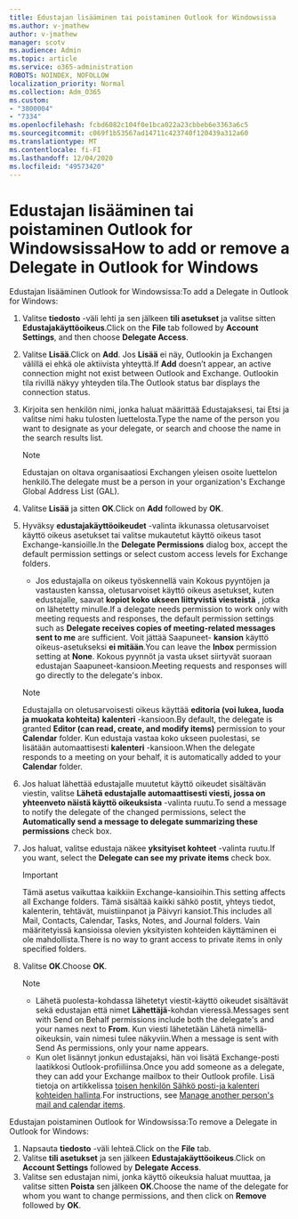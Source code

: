 ```yaml
---
title: Edustajan lisääminen tai poistaminen Outlook for Windowsissa
ms.author: v-jmathew
author: v-jmathew
manager: scotv
ms.audience: Admin
ms.topic: article
ms.service: o365-administration
ROBOTS: NOINDEX, NOFOLLOW
localization_priority: Normal
ms.collection: Adm_O365
ms.custom:
- "3800004"
- "7334"
ms.openlocfilehash: fcbd6082c104f0e1bca022a23cbbeb6e3363a6c5
ms.sourcegitcommit: c069f1b53567ad14711c423740f120439a312a60
ms.translationtype: MT
ms.contentlocale: fi-FI
ms.lasthandoff: 12/04/2020
ms.locfileid: "49573420"
---
```

# <a name="how-to-add-or-remove-a-delegate-in-outlook-for-windows"></a><span data-ttu-id="1f0dc-102">Edustajan lisääminen tai poistaminen Outlook for Windowsissa</span><span class="sxs-lookup"><span data-stu-id="1f0dc-102">How to add or remove a Delegate in Outlook for Windows</span></span>

<span data-ttu-id="1f0dc-103">Edustajan lisääminen Outlook for Windowsissa:</span><span class="sxs-lookup"><span data-stu-id="1f0dc-103">To add a Delegate in Outlook for Windows:</span></span> 

1. <span data-ttu-id="1f0dc-104">Valitse **tiedosto** -väli lehti ja sen jälkeen **tili asetukset** ja valitse sitten **Edustajakäyttöoikeus**.</span><span class="sxs-lookup"><span data-stu-id="1f0dc-104">Click on the **File** tab followed by **Account Settings**, and then choose **Delegate Access**.</span></span>
2. <span data-ttu-id="1f0dc-105">Valitse **Lisää**.</span><span class="sxs-lookup"><span data-stu-id="1f0dc-105">Click on **Add**.</span></span> <span data-ttu-id="1f0dc-106">Jos **Lisää** ei näy, Outlookin ja Exchangen välillä ei ehkä ole aktiivista yhteyttä.</span><span class="sxs-lookup"><span data-stu-id="1f0dc-106">If **Add** doesn’t appear, an active connection might not exist between Outlook and Exchange.</span></span> <span data-ttu-id="1f0dc-107">Outlookin tila rivillä näkyy yhteyden tila.</span><span class="sxs-lookup"><span data-stu-id="1f0dc-107">The Outlook status bar displays the connection status.</span></span>
3. <span data-ttu-id="1f0dc-108">Kirjoita sen henkilön nimi, jonka haluat määrittää Edustajaksesi, tai Etsi ja valitse nimi haku tulosten luettelosta.</span><span class="sxs-lookup"><span data-stu-id="1f0dc-108">Type the name of the person you want to designate as your delegate, or search and choose the name in the search results list.</span></span>

    > [!NOTE]
    > <span data-ttu-id="1f0dc-109">Edustajan on oltava organisaatiosi Exchangen yleisen osoite luettelon henkilö.</span><span class="sxs-lookup"><span data-stu-id="1f0dc-109">The delegate must be a person in your organization's Exchange Global Address List (GAL).</span></span>
4. <span data-ttu-id="1f0dc-110">Valitse **Lisää** ja sitten **OK**.</span><span class="sxs-lookup"><span data-stu-id="1f0dc-110">Click on **Add** followed by **OK**.</span></span>
5. <span data-ttu-id="1f0dc-111">Hyväksy **edustajakäyttöoikeudet** -valinta ikkunassa oletusarvoiset käyttö oikeus asetukset tai valitse mukautetut käyttö oikeus tasot Exchange-kansioille.</span><span class="sxs-lookup"><span data-stu-id="1f0dc-111">In the **Delegate Permissions** dialog box, accept the default permission settings or select custom access levels for Exchange folders.</span></span>

    - <span data-ttu-id="1f0dc-112">Jos edustajalla on oikeus työskennellä vain Kokous pyyntöjen ja vastausten kanssa, oletusarvoiset käyttö oikeus asetukset, kuten edustajalle, saavat **kopiot koko ukseen liittyvistä viesteistä** , jotka on lähetetty minulle.</span><span class="sxs-lookup"><span data-stu-id="1f0dc-112">If a delegate needs permission to work only with meeting requests and responses, the default permission settings such as **Delegate receives copies of meeting-related messages sent to me** are sufficient.</span></span> <span data-ttu-id="1f0dc-113">Voit jättää Saapuneet- **kansion** käyttö oikeus-asetukseksi **ei mitään**.</span><span class="sxs-lookup"><span data-stu-id="1f0dc-113">You can leave the **Inbox** permission setting at **None**.</span></span> <span data-ttu-id="1f0dc-114">Kokous pyynnöt ja vasta ukset siirtyvät suoraan edustajan Saapuneet-kansioon.</span><span class="sxs-lookup"><span data-stu-id="1f0dc-114">Meeting requests and responses will go directly to the delegate's inbox.</span></span>

    > [!NOTE]
    > <span data-ttu-id="1f0dc-115">Edustajalla on oletusarvoisesti oikeus käyttää **editoria (voi lukea, luoda ja muokata kohteita)** **kalenteri** -kansioon.</span><span class="sxs-lookup"><span data-stu-id="1f0dc-115">By default, the delegate is granted **Editor (can read, create, and modify items)** permission to your **Calendar** folder.</span></span> <span data-ttu-id="1f0dc-116">Kun edustaja vastaa koko ukseen puolestasi, se lisätään automaattisesti **kalenteri** -kansioon.</span><span class="sxs-lookup"><span data-stu-id="1f0dc-116">When the delegate responds to a meeting on your behalf, it is automatically added to your **Calendar** folder.</span></span>

5. <span data-ttu-id="1f0dc-117">Jos haluat lähettää edustajalle muutetut käyttö oikeudet sisältävän viestin, valitse **Lähetä edustajalle automaattisesti viesti, jossa on yhteenveto näistä käyttö oikeuksista** -valinta ruutu.</span><span class="sxs-lookup"><span data-stu-id="1f0dc-117">To send a message to notify the delegate of the changed permissions, select the **Automatically send a message to delegate summarizing these permissions** check box.</span></span>
6. <span data-ttu-id="1f0dc-118">Jos haluat, valitse edustaja näkee **yksityiset kohteet** -valinta ruutu.</span><span class="sxs-lookup"><span data-stu-id="1f0dc-118">If you want, select the **Delegate can see my private items** check box.</span></span>

    > [!IMPORTANT]
    > <span data-ttu-id="1f0dc-119">Tämä asetus vaikuttaa kaikkiin Exchange-kansioihin.</span><span class="sxs-lookup"><span data-stu-id="1f0dc-119">This setting affects all Exchange folders.</span></span> <span data-ttu-id="1f0dc-120">Tämä sisältää kaikki sähkö postit, yhteys tiedot, kalenterin, tehtävät, muistiinpanot ja Päivyri kansiot.</span><span class="sxs-lookup"><span data-stu-id="1f0dc-120">This includes all Mail, Contacts, Calendar, Tasks, Notes, and Journal folders.</span></span> <span data-ttu-id="1f0dc-121">Vain määritetyissä kansioissa olevien yksityisten kohteiden käyttäminen ei ole mahdollista.</span><span class="sxs-lookup"><span data-stu-id="1f0dc-121">There is no way to grant access to private items in only specified folders.</span></span>

7. <span data-ttu-id="1f0dc-122">Valitse **OK**.</span><span class="sxs-lookup"><span data-stu-id="1f0dc-122">Choose **OK**.</span></span>

    > [!NOTE]
    >
    > - <span data-ttu-id="1f0dc-123">Lähetä puolesta-kohdassa lähetetyt viestit-käyttö oikeudet sisältävät sekä edustajan että nimet **Lähettäjä**-kohdan vieressä.</span><span class="sxs-lookup"><span data-stu-id="1f0dc-123">Messages sent with Send on Behalf permissions include both the delegate's and your names next to **From**.</span></span> <span data-ttu-id="1f0dc-124">Kun viesti lähetetään Lähetä nimellä-oikeuksin, vain nimesi tulee näkyviin.</span><span class="sxs-lookup"><span data-stu-id="1f0dc-124">When a message is sent with Send As permissions, only your name appears.</span></span>
    > - <span data-ttu-id="1f0dc-125">Kun olet lisännyt jonkun edustajaksi, hän voi lisätä Exchange-posti laatikkosi Outlook-profiiliinsa.</span><span class="sxs-lookup"><span data-stu-id="1f0dc-125">Once you add someone as a delegate, they can add your Exchange mailbox to their Outlook profile.</span></span> <span data-ttu-id="1f0dc-126">Lisä tietoja on artikkelissa [toisen henkilön Sähkö posti-ja kalenteri kohteiden hallinta](https://support.microsoft.com/office/manage-another-person-s-mail-and-calendar-items-afb79d6b-2967-43b9-a944-a6b953190af5).</span><span class="sxs-lookup"><span data-stu-id="1f0dc-126">For instructions, see [Manage another person's mail and calendar items](https://support.microsoft.com/office/manage-another-person-s-mail-and-calendar-items-afb79d6b-2967-43b9-a944-a6b953190af5).</span></span>

<span data-ttu-id="1f0dc-127">Edustajan poistaminen Outlook for Windowsissa:</span><span class="sxs-lookup"><span data-stu-id="1f0dc-127">To remove a Delegate in Outlook for Windows:</span></span>

1. <span data-ttu-id="1f0dc-128">Napsauta **tiedosto** -väli lehteä.</span><span class="sxs-lookup"><span data-stu-id="1f0dc-128">Click on the **File** tab.</span></span>
2. <span data-ttu-id="1f0dc-129">Valitse **tili asetukset** ja sen jälkeen **Edustajakäyttöoikeus**.</span><span class="sxs-lookup"><span data-stu-id="1f0dc-129">Click on **Account Settings** followed by **Delegate Access**.</span></span>
3. <span data-ttu-id="1f0dc-130">Valitse sen edustajan nimi, jonka käyttö oikeuksia haluat muuttaa, ja valitse sitten **Poista** sen jälkeen **OK**.</span><span class="sxs-lookup"><span data-stu-id="1f0dc-130">Choose the name of the delegate for whom you want to change permissions, and then click on **Remove** followed by **OK**.</span></span>
